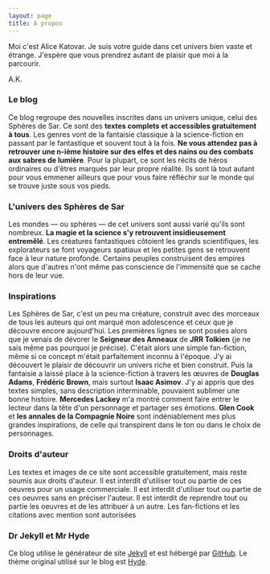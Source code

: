 ```yaml
---
layout: page
title: A propos
---
```


Moi c'est Alice Katovar. Je suis votre guide dans cet univers bien vaste et étrange. J'espère que vous prendrez autant de plaisir que moi à la parcourir. 

A.K.

### Le blog
Ce blog regroupe des nouvelles inscrites dans un univers unique, celui des Sphères de Sar. Ce sont des **textes complets et accessibles gratuitement à tous**. Les genres vont de la fantaisie classique à la science-fiction en passant par le fantastique et souvent tout à la fois. **Ne vous attendez pas à retrouver une n-ième histoire sur des elfes et des nains ou des combats aux sabres de lumière**. Pour la plupart, ce sont les récits de héros ordinaires ou d'êtres marqués par leur propre réalité. Ils sont là tout autant pour vous emmener ailleurs que pour vous faire réfléchir sur le monde qui se trouve juste sous vos pieds.

### L'univers des Sphères de Sar
Les mondes — ou sphères — de cet univers sont aussi varié qu'ils sont nombreux. **La magie et la science s'y retrouvent insidieusement entremêlé**. Les créatures fantastiques côtoient les grands scientifiques, les explorateurs se font voyageurs spatiaux et les petites gens se retrouvent face à leur nature profonde. Certains peuples construisent des empires alors que d'autres n'ont même pas conscience de l'immensité que se cache hors de leur vue.

### Inspirations
Les Sphères de Sar, c'est un peu ma créature, construit avec des morceaux de tous les auteurs qui ont marqué mon adolescence et ceux que je découvre encore aujourd'hui. 
Les premières lignes se sont posées alors que je venais de dévorer le **Seigneur des Anneaux** de **JRR Tolkien** (je ne sais même pas pourquoi je précise). C'était alors une simple fan-fiction, même si ce concept m'était parfaitement inconnu à l'époque. J'y ai découvert le plaisir de découvrir un univers riche et bien construit. Puis la fantaisie a laissé place à la science-fiction à travers les œuvres de **Douglas Adams**, **Frédéric Brown**, mais surtout **Isaac Asimov**. J'y ai appris que des textes simples, sans description interminable, pouvaient sublimer une bonne histoire. **Mercedes Lackey** m'a montré comment faire entrer le lecteur dans la tête d'un personnage et partager ses émotions. **Glen Cook** et **les annales de la Compagnie Noire** sont indéniablement mes plus grandes inspirations, de celle qui transpirent dans le ton ou dans le choix de personnages. 

### Droits d'auteur
Les textes et images de ce site sont accessible gratuitement, mais reste soumis aux droits d'auteur. Il est interdit d'utiliser tout ou partie de ces oeuvres pour un usage commerciale. Il est interdit d'utiliser tout ou partie de ces oeuvres sans en préciser l'auteur. Il est interdit de reprendre tout ou partie les oeuvres et de les attribuer à un autre. Les fan-fictions et les citations avec mention sont autorisées

### Dr Jekyll et Mr Hyde
Ce blog utilise le générateur de site [Jekyll](https://jekyllrb.com/) et est hébergé par [GitHub](https://github.com/). Le thème original utilisé sur le blog est [Hyde](http://hyde.getpoole.com/).

